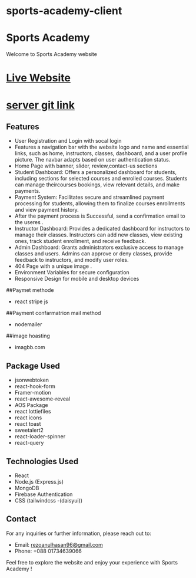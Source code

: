 # sports-academy-client


#  Sports Academy
Welcome to Sports Academy website

# [Live Website]( https://sports-academie.firebaseapp.com/ )
# [server git link ](https://github.com/RezoanulHasan/sports-academy--server)

## Features

- User Registration and Login  with socal login
- Features a navigation bar with the website logo and name and essential links, such as home, instructors, classes, dashboard, and a user profile picture. The navbar adapts based on user authentication status.
-  Home Page with banner, slider, review,contact-us sections
- Student Dashboard: Offers a personalized dashboard for students, including sections for selected courses and enrolled courses. Students can manage theircourses bookings, view relevant details, and make payments.
- Payment System: Facilitates secure and streamlined payment processing for students, allowing them to finalize courses enrollments and view payment history.
-  After the payment process is Successful, send a  confirmation email to the useres .
-  Instructor Dashboard: Provides a dedicated dashboard for instructors to manage their classes. Instructors can add new classes, view existing ones, track student enrollment, and receive feedback.
- Admin Dashboard: Grants administrators exclusive access to manage classes and users. Admins can approve or deny classes, provide feedback to instructors, and modify user roles.
- 404 Page with a unique image .
- Environment Variables for secure configuration
-  Responsive Design for mobile and desktop devices




##Paymet methode
- react stripe js

 ##Payment confarmatrion mail method
  - nodemailer

 ##image hoasting
- imagbb.com

## Package Used
- jsonwebtoken
- react-hook-form
- Framer-motion
- react-awesome-reveal
- AOS Package
- react lottiefiles
- react icons
- react toast
- sweetalert2
- react-loader-spinner
-  react-query


## Technologies Used
- React
- Node.js (Express.js)
- MongoDB
- Firebase Authentication
- CSS (tailwindcss -(daisyui))




## Contact
For any inquiries or further information, please reach out to:

-  Email:  rezoanulhasan96@gmail.com
-  Phone: +088 01734639066

Feel free to explore the website and enjoy your experience with   Sports Academy !
